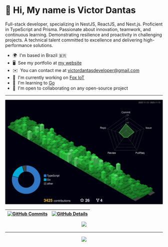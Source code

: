 👋 Hi, My name is Victor Dantas
=====================================================================================================================================

Full-stack developer, specializing in NestJS, ReactJS, and Next.js. Proficient in TypeScript and Prisma.
Passionate about innovation, teamwork, and continuous learning. Demonstrating resilience and proactivity in challenging projects. A
technical talent committed to excellence and delivering high-performance solutions.

* 🌍  I'm based in Brazil 🇧🇷
* 🖥️  See my portfolio at <a href="https://victordantas.dev/" target="_blank">my website</a>
* ✉️  You can contact me at [victordantasdeveloper@gmail.com](mailto:victordantasdeveloper@gmail.com)
* 🚀  I'm currently working on [Fox IoT](https://foxiot.com.br/)
* 🧠  I'm learning to [Go](https://go.dev/doc/)
* 🤝  I'm open to collaborating on any open-source project

---

![Status](./profile-3d-contrib/profile-night-green.svg)
  
| [![GitHub Commits](http://github-profile-summary-cards.vercel.app/api/cards/productive-time?username=victordantasdev&theme=dracula&utcOffset=-3)](https://github.com/vn7n24fzkq/github-profile-summary-cards) | [![GitHub Details](http://github-profile-summary-cards.vercel.app/api/cards/profile-details?username=victordantasdev&theme=dracula)](https://github.com/vn7n24fzkq/github-profile-summary-cards) |
|---|---|

<div align="center">
  <a href="https://skillicons.dev">
    <img src="https://skillicons.dev/icons?i=git,go,javascript,typescript,react,next,tailwind,styledcomponents,figma,materialui,nodejs,express,nest,jest,cypress,docker,linux,vite,mongodb,postgres,prisma" />
  </a>
  <br />
</div>

---

<div align="center" >
  <img src="https://github-profile-trophy.vercel.app/?username=victordantasdev&row=1&column=6&theme=dracula&margin-w=15&margin-h=15"/>
</div>
